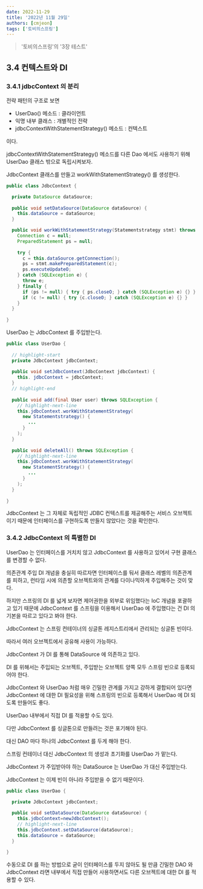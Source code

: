 ```yaml
---
date: 2022-11-29
title: '2022년 11월 29일'
authors: [cmjeon]
tags: ['토비의스프링']
---
```


> '토비의스프링'의 '3장 테스트'

## 3.4 컨텍스트와 DI

### 3.4.1 jdbcContext 의 분리

전략 패턴의 구조로 보면 

- UserDao() 메소드 : 클라이언트
- 익명 내부 클래스 : 개별적인 전략
- jdbcContextWithStatementStrategy() 메소드 : 컨텍스트

이다.

<!--truncate-->

jdbcContextWithStatementStrategy() 메소드를 다른 Dao 에서도 사용하기 위해 UserDao 클래스 밖으로 독립시켜보자.

JdbcContext 클래스를 만들고 workWithStatementStrategy() 를 생성한다.

```java title="JdbcContext.java"
public class JdbcContext {

  private DataSource dataSource;
  
  public void setDataSource(DataSource dataSource) {
    this.dataSource = dataSource;
  }

  public void workWithStatementStrategy(Statementstrategy stmt) throws SQLException {
    Connection c = null;
    PreparedStatement ps = null;
    
    try {
      c = this.dataSource.getConnection();
      ps = stmt.makePreparedStatement(c);
      ps.executeUpdateO;
    } catch (SQLException e) {
      throw e; 
    } finally {
      if (ps != null) { try { ps.closeO; } catch (SQLException e) {} } 
      if (c != null) { try {c.closeO; } catch (SQLException e) {} }
    }
  }
  
}
```

UserDao 는 JdbcContext 를 주입받는다.

```java title="UserDao.java"
public class UserDao {
  
  // highlight-start
  private JdbcContext jdbcContext;
  
  public void setJdbcContext(JdbcContext jdbcContext) {
    this. jdbcContext = jdbcContext;
  }
  // highlight-end
  
  public void add(final User user) throws SQLException {
    // highlight-next-line
    this.jdbcContext.workWithStatementStrategy(
      new Statementstrategy() {
        ...
      }
    );
  }
  
  public void deleteAll() throws SQLException {
    // highlight-next-line
    this.jdbcContext.workWithStatementStrategy(
      new StatementStrategy() {
        ...
      }
    );
  }
  
}
```

JdbcContext 는 그 자체로 독립적인 JDBC 컨텍스트를 제공해주는 서비스 오브젝트이기 때문에 인터페이스를 구현하도록 만들지 않았다는 것을 확인한다.

### 3.4.2 JdbcContext 의 특별한 DI

UserDao 는 인터페이스를 거치치 않고 JdbcContext 를 사용하고 있어서 구현 클래스를 변경할 수 없다.

의존관계 주입 DI 개념을 충실히 따르자면 인터페이스를 둬서 클래스 레벨의 의존관계를 피하고, 런타임 시에 의존할 오브젝트와의 관계를 다이나믹하게 주입해주는 것이 맞다.

하지만 스프링의 DI 를 넓게 보자면 제어권한을 외부로 위임했다는 IoC 개념을 포괄하고 있기 때문에 JdbcContext 를 스프링을 이용해서 UserDao 에 주입했다는 건 DI 의 기본을 따르고 있다고 봐야 한다.

JdbcContext 는 스프링 컨테이너의 싱글톤 레지스트리에서 관리되는 싱글톤 빈이다.

따라서 여러 오브젝트에서 공유해 사용이 가능하다.

JdbcContext 가 DI 를 통해 DataSource 에 의존하고 있다.

DI 를 위해서는 주입되는 오브젝트, 주입받는 오브젝트 양쪽 모두 스프링 빈으로 등록되어야 한다.

JdbcContext 와 UserDao 처럼 매우 긴밀한 관계를 가지고 강하게 결합되어 있다면 JdbcContext 에 대한 DI 필요성을 위해 스프링의 빈으로 등록해서 UserDao 에 DI 되도록 만들어도 좋다.

UserDao 내부에서 직접 DI 를 적용할 수도 있다.

다만 JdbcContext 를 싱글톤으로 만들려는 것은 포기해야 된다.

대신 DAO 마다 하나의 JdbcContext 를 두게 해야 한다.

스프링 컨테이너 대신 JdbcContext 의 생성과 초기화를 UserDao 가 맡는다.

JdbcContext 가 주입받아야 하는 DataSource 는 UserDao 가 대신 주입받는다.

JdbcContext 는 이제 빈이 아니라 주입받을 수 없기 때문이다.

```java
public class UserDao {

  private JdbcContext jdbcContext;
  
  public void setDataSource(DataSource dataSource) {
    this.jdbcContext=newJdbcContext();
    // highlight-next-line
    this.jdbcContext.setDataSource(dataSource);
    this.dataSource = dataSource;
  }
  
}
```

수동으로 DI 를 하는 방법으로 굳이 인터페이스를 두지 않아도 될 만큼 긴밀한 DAO 와 JdbcContext 라면 내부에서 직접 만들어 사용하면서도 다른 오브젝트에 대한 DI 를 적용할 수 있다.

